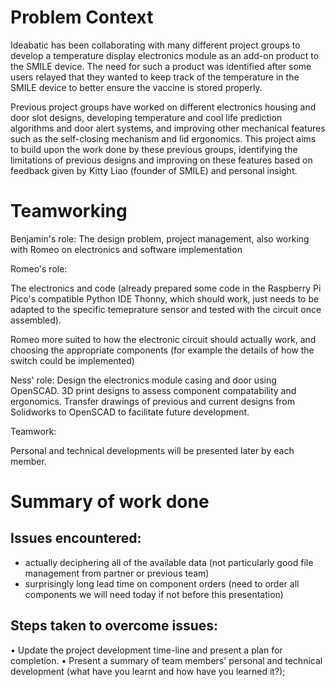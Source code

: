 # Problem Context

Ideabatic has been collaborating with many different project groups to develop a temperature display electronics module as an add-on product to the SMILE device. The need for such a product was identified after some users relayed that they wanted to keep track of the temperature in the SMILE device to better ensure the vaccine is stored properly.

Previous project groups have worked on different electronics housing and door slot designs, developing temperature and cool life prediction algorithms and door alert systems, and improving other mechanical features such as the self-closing mechanism and lid ergonomics. This project aims to build upon the work done by these previous groups, identifying the limitations of previous designs and improving on these features based on feedback given by Kitty Liao (founder of SMILE) and personal insight.

# Teamworking

Benjamin's role: The design problem, project management, also working with Romeo on electronics and software implementation

Romeo's role:

The electronics and code (already prepared some code in the Raspberry Pi Pico's compatible Python IDE Thonny, 
which should work, just needs to be adapted to the specific temeprature sensor and tested with the circuit once assembled). 

Romeo more suited to how the electronic circuit should actually work, and choosing the appropriate components 
(for example the details of how the switch could be implemented)

Ness' role:
Design the electronics module casing and door using OpenSCAD.
3D print designs to assess component compatability and ergonomics.
Transfer drawings of previous and current designs from Solidworks to OpenSCAD to facilitate future development.

Teamwork:


Personal and technical developments will be presented later by each member.

# Summary of work done


## Issues encountered:

- actually deciphering all of the available data (not particularly good file management from partner or previous team)
- surprisingly long lead time on component orders (need to order all components we will need today if not before this presentation)

## Steps taken to overcome issues:



• Update the project development time-line and present a plan for completion.
• Present a summary of team members' personal and technical development (what have you learnt and how have you learned it?);
